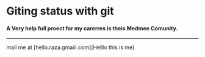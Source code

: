 # Giting status with git
#### A Very help full proect for my carerres is theis **Medmee** Comunity.

----
mail me at [hello.raza.gmaiil.com](Helllo this is me)